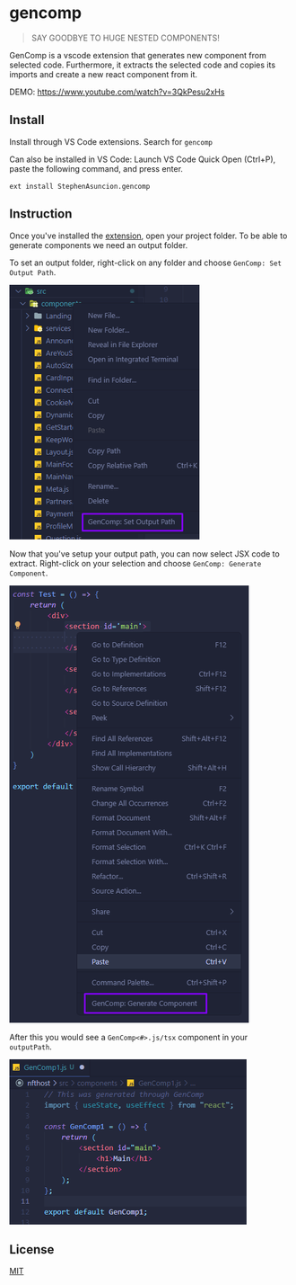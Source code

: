 # gencomp

> SAY GOODBYE TO HUGE NESTED COMPONENTS!

GenComp is a vscode extension that generates new component from selected code. Furthermore, it extracts the selected code and copies its imports and create a new react component from it.

DEMO:
https://www.youtube.com/watch?v=3QkPesu2xHs

## Install

Install through VS Code extensions. Search for `gencomp`

Can also be installed in VS Code: Launch VS Code Quick Open (Ctrl+P), paste the following command, and press enter.

```
ext install StephenAsuncion.gencomp
```

## Instruction

Once you've installed the [extension](https://marketplace.visualstudio.com/items?itemName=StephenAsuncion.gencomp), open your project folder. To be able to generate components we need an output folder.

To set an output folder, right-click on any folder and choose `GenComp: Set Output Path`.

![Setting Output Path](assets/images/setup-1.png)

Now that you've setup your output path, you can now select JSX code to extract.
Right-click on your selection and choose `GenComp: Generate Component`.

![Generating Component](assets/images/setup-2.png)

After this you would see a `GenComp<#>.js/tsx` component in your `outputPath`.

![Generated Component](assets/images/setup-3.png)

## License

[MIT](https://github.com/stephenasuncionDEV/gencomp/blob/main/LICENSE)
